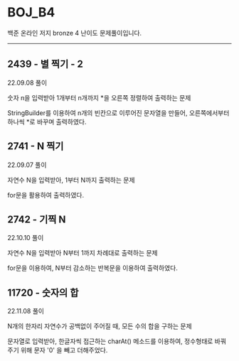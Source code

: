 # BOJ_B4
백준 온라인 저지 bronze 4 난이도 문제풀이입니다.

---

## 2439 - 별 찍기 - 2

22.09.08 풀이

숫자 n을 입력받아 1개부터 n개까지 *을 오른쪽 정렬하여 출력하는 문제

StringBuilder를 이용하여 n개의 빈칸으로 이루어진 문자열을 만들어, 오른쪽에서부터 하나씩 *로 바꾸며 출력하였다.

## 2741 - N 찍기

22.09.07 풀이

자연수 N을 입력받아, 1부터 N까지 출력하는 문제

for문을 활용하여 출력하였다.

## 2742 - 기찍 N

22.10.10 풀이

자연수 N을 입력받아 N부터 1까지 차례대로 출력하는 문제

for문을 이용하여, N부터 감소하는 반복문을 이용하여 출력하였다.

## 11720 - 숫자의 합

22.11.08 풀이

N개의 한자리 자연수가 공백없이 주어질 때, 모든 수의 합을 구하는 문제

문자열로 입력받아, 한글자씩 접근하는 charAt() 메소드를 이용하여, 정수형태로 바꿔주기 위해 문자 '0' 을 빼고 더해주었다.